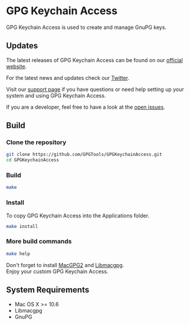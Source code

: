 GPG Keychain Access
===================

GPG Keychain Access is used to create and manage GnuPG keys.

Updates
-------

The latest releases of GPG Keychain Access can be found on our [official website](https://gpgtools.org/keychain/).

For the latest news and updates check our [Twitter](https://twitter.com/gpgtools).

Visit our [support page](http://support.gpgtools.org) if you have questions or need help setting up your system and using GPG Keychain Access.

If you are a developer, feel free to have a look at the [open issues](https://gpgtools.lighthouseapp.com/projects/65684).


Build
-----

### Clone the repository
```bash
git clone https://github.com/GPGTools/GPGKeychainAccess.git
cd GPGKeychainAccess
```

### Build
```bash
make
```

### Install
To copy GPG Keychain Access into the Applications folder.
```bash
make install
```

### More build commands
```bash
make help
```

Don't forget to install [MacGPG2](https://github.com/GPGTools/MacGPG2)
and [Libmacgpg](https://github.com/GPGTools/Libmacgpg).  
Enjoy your custom GPG Keychain Access.


System Requirements
-------------------

* Mac OS X >= 10.6
* Libmacgpg
* GnuPG
